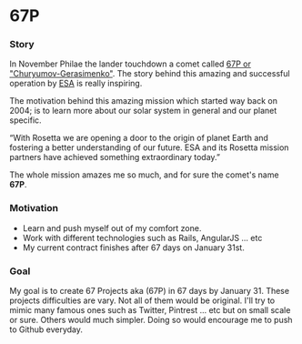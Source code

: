 # 67P

### Story
In November Philae the lander touchdown a comet called [67P or "Churyumov-Gerasimenko"](http://www.esa.int/Our_Activities/Space_Science/Rosetta/Comet_67P_Churyumov-Gerasimenko). The story behind this amazing and successful operation by [ESA](http://www.esa.int) is really inspiring. 

The motivation behind this amazing mission which started way back on 2004; is to learn more about our solar system in general and our planet specific. 

“With Rosetta we are opening a door to the origin of planet Earth and fostering a better understanding of our future. ESA and its Rosetta mission partners have achieved something extraordinary today.”

The whole mission amazes me so much, and for sure the comet's name **67P**.

### Motivation  
* Learn and push myself out of my comfort zone.
* Work with different technologies such as Rails, AngularJS ... etc
* My current contract finishes after 67 days on January 31st. 

### Goal
My goal is to create 67 Projects aka (67P) in 67 days by January 31. These projects difficulties are vary. Not all of them would be original. I'll try to mimic many famous ones such as Twitter, Pintrest ... etc but on small scale or sure. Others would much simpler. Doing so would encourage me to push to Github everyday.


